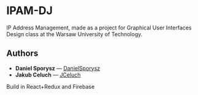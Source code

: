 # IPAM-DJ

IP Address Management, made as a project for Graphical User Interfaces Design class at the Warsaw University of Technology.

## Authors
* **Daniel Sporysz** — [DanielSporysz](https://github.com/DanielSporysz) 
* **Jakub Celuch** — [JCeluch](https://github.com/JCeluch)

Build in React+Redux and Firebase
